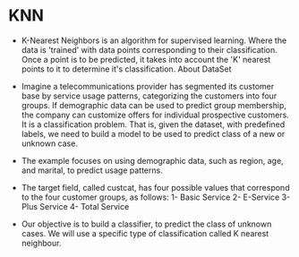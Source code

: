 # KNN
- K-Nearest Neighbors is an algorithm for supervised learning. Where the data is 'trained' with data points corresponding to their classification. Once a point is to be predicted, it takes into account the 'K' nearest points to it to determine it's classification.
About DataSet
- Imagine a telecommunications provider has segmented its customer base by service usage patterns, categorizing the customers into four groups. If demographic data can be used to predict group membership, the company can customize offers for individual prospective customers. It is a classification problem. That is, given the dataset, with predefined labels, we need to build a model to be used to predict class of a new or unknown case.

- The example focuses on using demographic data, such as region, age, and marital, to predict usage patterns.

- The target field, called custcat, has four possible values that correspond to the four customer groups, as follows: 1- Basic Service 2- E-Service 3- Plus Service 4- Total Service

- Our objective is to build a classifier, to predict the class of unknown cases. We will use a specific type of classification called K nearest neighbour.
